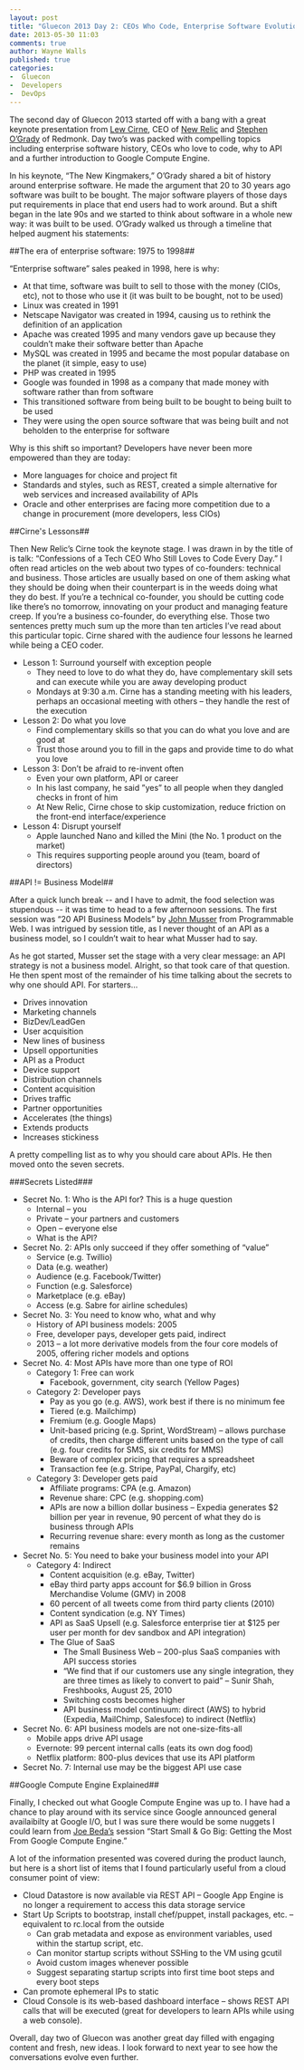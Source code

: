 ```yaml
---
layout: post
title: "Gluecon 2013 Day 2: CEOs Who Code, Enterprise Software Evolution and API Secrets Revealed"
date: 2013-05-30 11:03
comments: true
author: Wayne Walls
published: true
categories: 
-  Gluecon
-  Developers
-  DevOps
---
```

The second day of Gluecon 2013 started off with a bang with a great keynote presentation from [Lew Cirne]( https://twitter.com/sweetlew), CEO of [New Relic]( http://newrelic.com/) and [Stephen O’Grady](https://twitter.com/sogrady) of Redmonk.  Day two’s was packed with compelling topics including enterprise software history, CEOs who love to code, why to API and a further introduction to Google Compute Engine.  

In his  keynote, “The New Kingmakers,” O’Grady shared a bit of history around enterprise software. He made the argument that 20 to 30 years ago software was built to be bought.  The major software players of those days put requirements in place that end users had to work around. But a shift began in the late 90s and we started to think about software in a whole new way:  it was built to be used.  O’Grady walked us through a timeline that helped augment his statements:

##The era of enterprise software: 1975 to 1998##

“Enterprise software” sales peaked in 1998, here is why:

*  At that time, software was built to sell to those with the money (CIOs, etc), not to those who use it (it was built to be bought, not to be used)
*  Linux was created in 1991
*  Netscape Navigator was created in 1994, causing us to rethink the definition of an application
*  Apache was created 1995 and many vendors gave up because they couldn’t make their software better than Apache
*  MySQL was created in 1995 and became the most popular database on the planet (it simple, easy to use)
*  PHP was created in 1995
*  Google was founded in 1998 as a company that made money with software rather than from software
*  This transitioned software from being built to be bought to being built to be used
*  They were using the open source software that was being built and not beholden to the enterprise for software

Why is this shift so important?  Developers have never been more empowered than they are today:

-  More languages for choice and project fit
-  Standards and styles, such as REST, created a simple alternative for web services and increased availability of APIs
-  Oracle and other enterprises are facing more competition due to a change in procurement (more developers, less CIOs)

##Cirne's Lessons##

Then New Relic’s Cirne took the keynote stage.  I was drawn in by the title of is talk: “Confessions of a Tech CEO Who Still Loves to Code Every Day.” I often read articles on the web about two types of co-founders: technical and business. Those articles are usually based on one of them asking what they should be doing when their counterpart is in the weeds doing what they do best.  If you’re a technical co-founder, you should be cutting code like there’s no tomorrow, innovating on your product and managing feature creep. If you’re a business co-founder, do everything else.  Those two sentences pretty much sum up the more than ten articles I’ve read about this particular topic.  Cirne shared with the audience four lessons he learned while being a CEO coder.

- Lesson 1: Surround yourself with exception people
	- They need to love to do what they do, have complementary skill sets and can execute while you are away developing product
	- Mondays at 9:30 a.m. Cirne has a standing meeting with his leaders, perhaps an occasional meeting with others – they handle the rest of the execution
-  Lesson 2: Do what you love
	-  Find complementary skills so that you can do what you love and are good at
	-  Trust those around you to fill in the gaps and provide time to do what you love
-  Lesson 3: Don’t be afraid to re-invent often
	-  Even your own platform, API or career
	-  In his last company, he said ”yes” to all people when they dangled checks in front of him
	-  At New Relic, Cirne chose to skip customization, reduce friction on the front-end interface/experience
-  Lesson 4: Disrupt yourself
	-  Apple launched Nano and killed the Mini (the No. 1 product on the market)
	-  This requires supporting people around you (team, board of directors)

##API != Business Model##

After a quick lunch break -- and I have to admit, the food selection was stupendous -- it was time to head to a few afternoon sessions. The first session was “20 API Business Models” by [John Musser](https://twitter.com/johnmusser) from Programmable Web. I was intrigued by session title, as I never thought of an API as a business model, so I couldn’t wait to hear what Musser had to say.

As he got started, Musser set the stage with a very clear message: an API strategy is not a business model.  Alright, so that took care of that question.  He then spent most of the remainder of his time talking about the secrets to why one should API.  For starters...
	
-  Drives innovation
-  Marketing channels
-  BizDev/LeadGen
-  User acquisition
-  New lines of business
-  Upsell opportunities
-  API as a Product
-  Device support
-  Distribution channels
-  Content acquisition
-  Drives traffic
-  Partner opportunities
-  Accelerates (the things)
-  Extends products
-  Increases stickiness

A pretty compelling list as to why you should care about APIs.  He then moved onto the seven secrets.

###Secrets Listed###

-  Secret No. 1: Who is the API for? This is a huge question
	-  Internal – you
	-  Private – your partners and customers
	-  Open – everyone else
	-  What is the API?
-  Secret No. 2: APIs only succeed if they offer something of “value”
	-  Service (e.g. Twillio)
	-  Data (e.g. weather)
	-  Audience (e.g. Facebook/Twitter)
	-  Function (e.g. Salesforce)
	-  Marketplace (e.g. eBay)
	-  Access (e.g. Sabre for airline schedules)
-  Secret No. 3: You need to know who, what and why
	-  History of API business models: 2005
	-  Free, developer pays, developer gets paid, indirect
	-  2013 – a lot more derivative models from the four core models of 2005, offering richer models and options
-  Secret No. 4: Most APIs have more than one type of ROI
	-  Category 1: Free can work
		-  Facebook, government, city search (Yellow Pages)
	-  Category 2: Developer pays
		-  Pay as you go (e.g. AWS), work best if there is no minimum fee
		-  Tiered (e.g. Mailchimp)
		-  Fremium (e.g. Google Maps)
		-  Unit-based pricing (e.g. Sprint, WordStream) – allows purchase of credits, then charge different units based on the type of call (e.g. four credits for SMS, six credits for MMS)
		-  Beware of complex pricing that requires a spreadsheet
		-  Transaction fee (e.g. Stripe, PayPal, Chargify, etc)
	-  Category 3: Developer gets paid
		-  Affiliate programs: CPA (e.g. Amazon)
		-  Revenue share: CPC (e.g. shopping.com)
		-  APIs are now a billion dollar business – Expedia generates $2 billion per year in revenue, 90 percent of what they do is business through APIs
		-  Recurring revenue share: every month as long as the customer remains
-  Secret No. 5: You need to bake your business model into your API
	-  Category 4: Indirect
		-  Content acquisition (e.g. eBay, Twitter)
		-  eBay third party apps account for $6.9 billion in Gross Merchandise Volume (GMV) in 2008
		-  60 percent of all tweets come from third party clients (2010)
		-  Content syndication (e.g. NY Times)
		-  API as SaaS Upsell (e.g. Salesforce enterprise tier at $125 per user per month for dev sandbox and API integration)
		-  The Glue of SaaS
			-  The Small Business Web – 200-plus SaaS companies with API success stories
			-  “We find that if our customers use any single integration, they are three times as likely to convert to paid” – Sunir Shah, Freshbooks, August 25, 2010
			-  Switching costs becomes higher
			-  API business model continuum: direct (AWS) to hybrid (Expedia, MailChimp, Salesfoce) to indirect (Netflix)
-  Secret No. 6: API business models are not one-size-fits-all
	-  Mobile apps drive API usage
	-  Evernote: 99 percent internal calls (eats its own dog food)
	-  Netflix platform: 800-plus devices that use its API platform
-  Secret No. 7: Internal use may be the biggest API use case

##Google Compute Engine Explained##

Finally, I checked out what Google Compute Engine was up to.  I have had a chance to play around with its service since Google announced general availaibilty at Google I/O, but I was sure there would be some nuggets I could learn from [Joe Beda’s](https://twitter.com/jbeda) session “Start Small & Go Big: Getting the Most From Google Compute Engine.” 

A lot of the information presented was covered during the product launch, but here is a short list of items that I found particularly useful from a cloud consumer point of view:

-  Cloud Datastore is now available via REST API – Google App Engine is no longer a requirement to access this data storage service
-  Start Up Scripts to bootstrap, install chef/puppet, install packages, etc. – equivalent to rc.local from the outside
	-  Can grab metadata and expose as environment variables, used within the startup script, etc.
	-  Can monitor startup scripts without SSHing to the VM using gcutil
	-  Avoid custom images whenever possible
	-  Suggest separating startup scripts into first time boot steps and every boot steps
-  Can promote ephemeral IPs to static
-  Cloud Console is its web-based dashboard interface – shows REST API calls that will be executed (great for developers to learn APIs while using a web console).

Overall, day two of Gluecon was another great day filled with engaging content and fresh, new ideas. I look forward to next year to see how the conversations evolve even further.



